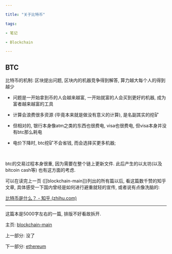 ```yaml
---

title: "关于比特币"

tags:

- 笔记

- Blockchain

---
```




## BTC



比特币的机制: 区块提出问题, 区块内的机器竞争得到解答, 算力越大每个人的得到越少



- 问题是一开始拿到币的人会越来越富, 一开始就富的人会买到更好的机器, 成为富者越来越富的工具



- 计算会浪费很多资源 (毕竟本来就是做没有意义的计算), 是名副其实的挖矿



- 但相对的, 银行本身像atm之类的东西也很费电, visa也很费电, 但visa本身并没有btc那么耗电



- 电价下降时, btc挖矿不会省钱, 而会选择买更多机器; 



<br>



btc的交易过程本身很重, 因为需要在整个链上更新文件. 此后产生的以太坊(以及bitcoin cash等) 也有这方面的考虑.



可以在读完上一页 ([[blockchain-main]])列出的所有篇以后, 看这篇数千赞的知乎文章, 具体感受一下国内曾经是如何进行避重就轻的宣传, 或者说有点像洗脑的:

[比特币是什么？ - 知乎 (zhihu.com)](https://zhuanlan.zhihu.com/p/133202649)



---



这篇本是5000字左右的一篇, 排版不好看故拆开.



主页: [blockchain-main](notes/nft/blockchain-main.md)



上一部分: 没了



下一部分: [ethereum](notes/nft/ethereum.md)
